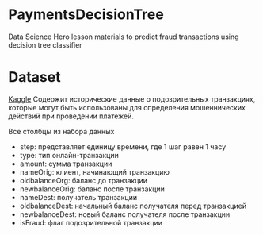 # PaymentsDecisionTree
Data Science Hero lesson materials to predict fraud transactions using decision tree classifier

# Dataset
[Kaggle](https://www.kaggle.com/datasets/ealaxi/paysim1)
Содержит исторические данные о подозрительных транзакциях, которые могут быть использованы для определения мошеннических действий при проведении платежей.

Все столбцы из набора данных
* step: представляет единицу времени, где 1 шаг равен 1 часу
* type: тип онлайн-транзакции
* amount: сумма транзакции
* nameOrig: клиент, начинающий транзакцию
* oldbalanceOrg: баланс до транзакции
* newbalanceOrig: баланс после транзакции
* nameDest: получатель транзакции
* oldbalanceDest: начальный баланс получателя перед транзакцией
* newbalanceDest: новый баланс получателя после транзакции
* isFraud: флаг подозрительной транзакции
